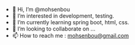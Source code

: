- 👋 Hi, I’m @mohsenbou
- 👀 I’m interested in development, testing.
- 🌱 I’m currently learning spring boot, html, css.
- 💞️ I’m looking to collaborate on ...
- 📫 How to reach me : mohsenbou@gmail.com

<!---
mohsenbou/mohsenbou is a ✨ special ✨ repository because its `README.md` (this file) appears on your GitHub profile.
You can click the Preview link to take a look at your changes.
--->
